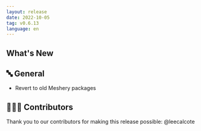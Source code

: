 ```yaml
---
layout: release
date: 2022-10-05
tag: v0.6.13
language: en
---
```


## What's New
## 🔤 General
* Revert to old Meshery packages

## 👨🏽‍💻 Contributors

Thank you to our contributors for making this release possible:
@leecalcote
